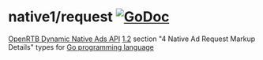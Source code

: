 # native1/request [![GoDoc](https://godoc.org/github.com/prebid/openrtb/native1/request?status.svg)](https://pkg.go.dev/github.com/revcontent-production/openrtb/native1/request)

[OpenRTB Dynamic Native Ads API](https://iabtechlab.com/standards/openrtb-native/) [1.2](https://iabtechlab.com/wp-content/uploads/2016/07/OpenRTB-Native-Ads-Specification-Final-1.2.pdf) section "4 Native Ad Request Markup Details" types for [Go programming language](https://golang.org/)
